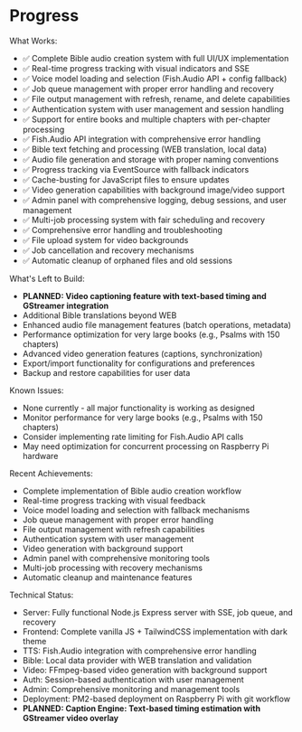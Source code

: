 # Progress

What Works:
- ✅ Complete Bible audio creation system with full UI/UX implementation
- ✅ Real-time progress tracking with visual indicators and SSE
- ✅ Voice model loading and selection (Fish.Audio API + config fallback)
- ✅ Job queue management with proper error handling and recovery
- ✅ File output management with refresh, rename, and delete capabilities
- ✅ Authentication system with user management and session handling
- ✅ Support for entire books and multiple chapters with per-chapter processing
- ✅ Fish.Audio API integration with comprehensive error handling
- ✅ Bible text fetching and processing (WEB translation, local data)
- ✅ Audio file generation and storage with proper naming conventions
- ✅ Progress tracking via EventSource with fallback indicators
- ✅ Cache-busting for JavaScript files to ensure updates
- ✅ Video generation capabilities with background image/video support
- ✅ Admin panel with comprehensive logging, debug sessions, and user management
- ✅ Multi-job processing system with fair scheduling and recovery
- ✅ Comprehensive error handling and troubleshooting
- ✅ File upload system for video backgrounds
- ✅ Job cancellation and recovery mechanisms
- ✅ Automatic cleanup of orphaned files and old sessions

What's Left to Build:
- **PLANNED: Video captioning feature with text-based timing and GStreamer integration**
- Additional Bible translations beyond WEB
- Enhanced audio file management features (batch operations, metadata)
- Performance optimization for very large books (e.g., Psalms with 150 chapters)
- Advanced video generation features (captions, synchronization)
- Export/import functionality for configurations and preferences
- Backup and restore capabilities for user data

Known Issues:
- None currently - all major functionality is working as designed
- Monitor performance for very large books (e.g., Psalms with 150 chapters)
- Consider implementing rate limiting for Fish.Audio API calls
- May need optimization for concurrent processing on Raspberry Pi hardware

Recent Achievements:
- Complete implementation of Bible audio creation workflow
- Real-time progress tracking with visual feedback
- Voice model loading and selection with fallback mechanisms
- Job queue management with proper error handling
- File output management with refresh capabilities
- Authentication system with user management
- Video generation with background support
- Admin panel with comprehensive monitoring tools
- Multi-job processing with recovery mechanisms
- Automatic cleanup and maintenance features

Technical Status:
- Server: Fully functional Node.js Express server with SSE, job queue, and recovery
- Frontend: Complete vanilla JS + TailwindCSS implementation with dark theme
- TTS: Fish.Audio integration with comprehensive error handling
- Bible: Local data provider with WEB translation and validation
- Video: FFmpeg-based video generation with background support
- Auth: Session-based authentication with user management
- Admin: Comprehensive monitoring and management tools
- Deployment: PM2-based deployment on Raspberry Pi with git workflow
- **PLANNED: Caption Engine: Text-based timing estimation with GStreamer video overlay**
